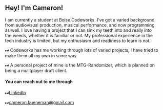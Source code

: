 <!-- ### Hi there 👋 -->

## Hey! I'm Cameron!

I am currently a student at Boise Codeworks. I've got a varied background from audiovisual production, musical performance, and now programming as well. I love having a project that I can sink my teeth into and really into the weeds, whether it is familiar or not. My professional experience in the tech industry is limited, but my enthusiasm and readiness to learn is not.

⏭ Codeworks has me working through lots of varied projects, I have tried to make them all my own in some way.

⏭ A personal project of mine is the MTG-Randomizer, which is planned on being a mulitplayer draft client. 

#### You can reach out to me through 

⏭[LinkedIn](https://www.linkedin.com/in/cameron-ara/)

⏭[cameron.kueneman@gmail.com](cameron.kueneman@gmail.com)


<!--
**DMGCK/DMGCK** is a ✨ _special_ ✨ repository because its `README.md` (this file) appears on your GitHub profile.

Here are some ideas to get you started:

- 🔭 I’m currently working on ...
- 🌱 I’m currently learning ...
- 👯 I’m looking to collaborate on ...
- 🤔 I’m looking for help with ...
- 💬 Ask me about ...
- 📫 How to reach me: ...
- 😄 Pronouns: ...
- ⚡ Fun fact: ...
-->
